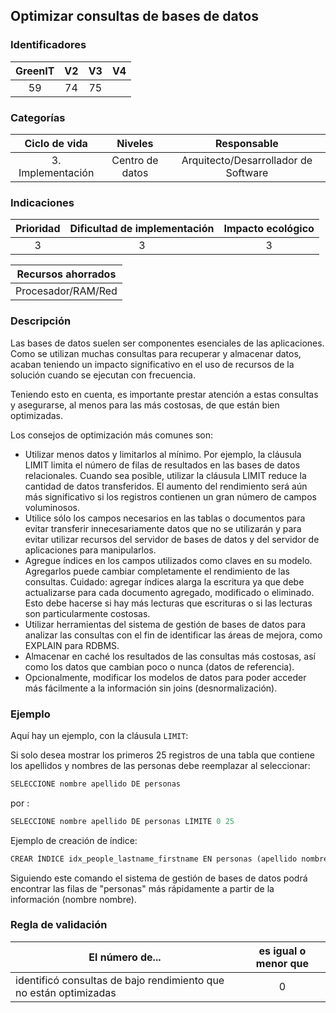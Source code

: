 ## Optimizar consultas de bases de datos

 ### Identificadores

 | GreenIT | V2 | V3 | V4 |
 |:-------:|:---:|:---:|:----:|
 | 59 | 74 | 75 | |

 ### Categorías

 | Ciclo de vida | Niveles | Responsable |
 |:-----------------:|:----------:|:----------------------------:|
 | 3. Implementación | Centro de datos | Arquitecto/Desarrollador de Software |

 ### Indicaciones

 | Prioridad | Dificultad de implementación | Impacto ecológico |
 |:------------------:|:-------------------------: |:-----------------:|
 | 3 | 3 | 3 |

 | Recursos ahorrados |
 |:---------------------------------------------------------:|
 | Procesador/RAM/Red |

 ### Descripción

Las bases de datos suelen ser componentes esenciales de las aplicaciones. Como se utilizan muchas consultas para recuperar y
almacenar datos, acaban teniendo un impacto significativo en el uso de recursos de la solución cuando se ejecutan con frecuencia.

Teniendo esto en cuenta, es importante prestar atención a estas consultas y asegurarse, al menos para las más costosas, de que están bien optimizadas.


 Los consejos de optimización más comunes son:

 - Utilizar menos datos y limitarlos al mínimo. Por ejemplo, la cláusula LIMIT limita el número de filas de resultados en las bases de datos relacionales. Cuando sea posible, utilizar la cláusula LIMIT reduce la cantidad de datos transferidos. El aumento del rendimiento será aún más significativo si los registros contienen un gran número de campos voluminosos.
 - Utilice sólo los campos necesarios en las tablas o documentos para evitar transferir innecesariamente datos que no se utilizarán y para evitar utilizar recursos del servidor de bases de datos y del servidor de aplicaciones para manipularlos.
 - Agregue índices en los campos utilizados como claves en su modelo. Agregarlos puede cambiar completamente el rendimiento de las consultas. Cuidado: agregar índices alarga la escritura ya que debe actualizarse para cada documento agregado, modificado o eliminado. Esto debe hacerse si hay más lecturas que escrituras o si las lecturas son particularmente costosas.
 - Utilizar herramientas del sistema de gestión de bases de datos para analizar las consultas con el fin de identificar las áreas de mejora, como EXPLAIN para RDBMS.
 - Almacenar en caché los resultados de las consultas más costosas, así como los datos que cambian poco o nunca (datos de referencia).
 - Opcionalmente, modificar los modelos de datos para poder acceder más fácilmente a la información sin joins (desnormalización).

 ### Ejemplo

Aquí hay un ejemplo, con la cláusula `LIMIT`:

 Si solo desea mostrar los primeros 25 registros de una tabla que contiene los apellidos y nombres de las personas debe reemplazar al seleccionar:
 ```sql
 SELECCIONE nombre apellido DE personas
 ```
 por :
 ```sql
 SELECCIONE nombre apellido DE personas LÍMITE 0 25
 ```

 Ejemplo de creación de índice:

 ```sql
 CREAR ÍNDICE idx_people_lastname_firstname EN personas (apellido nombre)
 ```

 Siguiendo este comando el sistema de gestión de bases de datos podrá encontrar las filas de "personas" más rápidamente a partir de la información (nombre nombre).


 ### Regla de validación

 | El número de... | es igual o menor que |
 |-------------------------------------------------------------|:------------------------:|
 | identificó consultas de bajo rendimiento que no están optimizadas | 0 |
